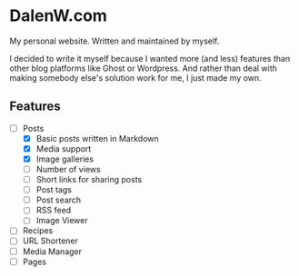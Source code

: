 # DalenW.com

My personal website. 
Written and maintained by myself. 

I decided to write it myself because I wanted more (and less) features than other blog platforms like Ghost or Wordpress. 
And rather than deal with making somebody else's solution work for me, I just made my own.

## Features

- [ ] Posts
  - [x] Basic posts written in Markdown
  - [x] Media support
  - [x] Image galleries
  - [ ] Number of views
  - [ ] Short links for sharing posts
  - [ ] Post tags
  - [ ] Post search
  - [ ] RSS feed
  - [ ] Image Viewer
- [ ] Recipes
- [ ] URL Shortener
- [ ] Media Manager
- [ ] Pages